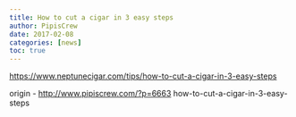```yaml
---
title: How to cut a cigar in 3 easy steps
author: PipisCrew
date: 2017-02-08
categories: [news]
toc: true
---
```


https://www.neptunecigar.com/tips/how-to-cut-a-cigar-in-3-easy-steps

origin - http://www.pipiscrew.com/?p=6663 how-to-cut-a-cigar-in-3-easy-steps